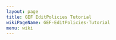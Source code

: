 ```yaml
---
layout: page
title: GEF EditPolicies Tutorial
wikiPageName: GEF-EditPolicies-Tutorial
menu: wiki
---
```



